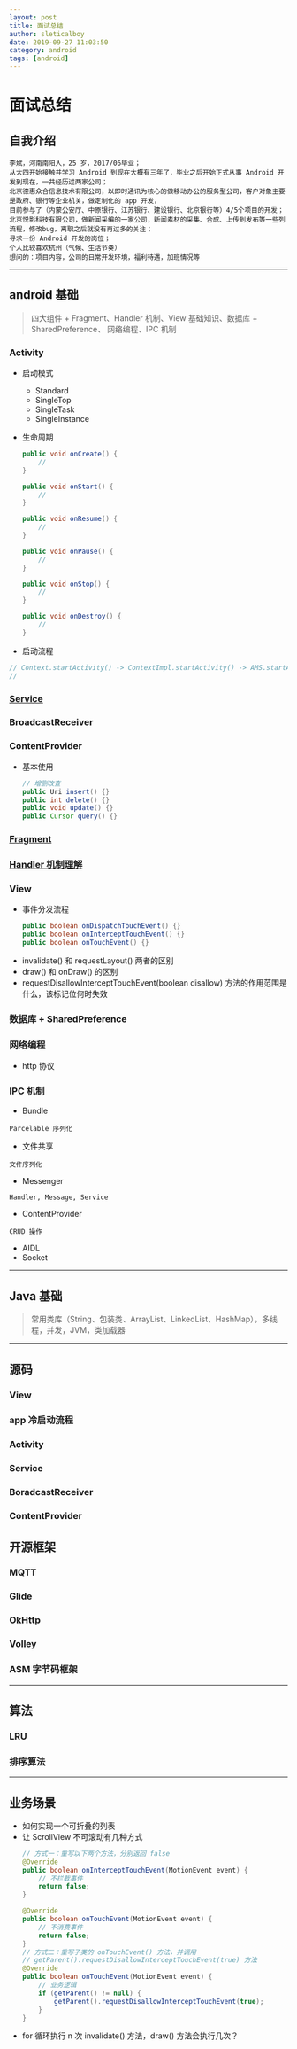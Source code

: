 ```yaml
---
layout: post
title: 面试总结
author: sleticalboy
date: 2019-09-27 11:03:50
category: android
tags: [android]
---
```


# 面试总结

## 自我介绍
```
李斌，河南南阳人，25 岁，2017/06毕业；
从大四开始接触并学习 Android 到现在大概有三年了，毕业之后开始正式从事 Android 开发到现在，一共经历过两家公司；
北京德惠众合信息技术有限公司，以即时通讯为核心的做移动办公的服务型公司，客户对象主要是政府、银行等企业机关，做定制化的 app 开发，
目前参与了（内蒙公安厅、中原银行、江苏银行、建设银行、北京银行等）4/5个项目的开发；
北京悦影科技有限公司，做新闻采编的一家公司，新闻素材的采集、合成、上传到发布等一些列流程，修改bug，离职之后就没有再过多的关注；
寻求一份 Android 开发的岗位；
个人比较喜欢杭州（气候、生活节奏）
想问的：项目内容，公司的日常开发环境，福利待遇，加班情况等
```

---
## android 基础
> 四大组件 + Fragment、Handler 机制、View 基础知识、数据库 + SharedPreference、
  网络编程、IPC 机制
### Activity

- 启动模式
    - Standard
    - SingleTop
    - SingleTask
    - SingleInstance

- 生命周期
    ```java
    public void onCreate() {
        //
    }

    public void onStart() {
        //
    }

    public void onResume() {
        //
    }

    public void onPause() {
        //
    }

    public void onStop() {
        //
    }

    public void onDestroy() {
        //
    }
    ```

- 启动流程
```java
// Context.startActivity() -> ContextImpl.startActivity() -> AMS.startActivity() ->
// 
```

### [Service](/posts/Service)

### BroadcastReceiver

### ContentProvider
- 基本使用
    ```java
    // 增删改查
    public Uri insert() {}
    public int delete() {}
    public void update() {}
    public Cursor query() {}
    ```

### [Fragment](/posts/Fragment)

### [Handler 机制理解](/posts/Handler机制)

### View
- 事件分发流程
    ```java
    public boolean onDispatchTouchEvent() {}
    public boolean onInterceptTouchEvent() {}
    public boolean onTouchEvent() {}
    ```
- invalidate() 和 requestLayout() 两者的区别
- draw() 和 onDraw() 的区别
- requestDisallowInterceptTouchEvent(boolean disallow) 方法的作用范围是什么，该标记位何时失效

### 数据库 + SharedPreference

### 网络编程
- http 协议

### IPC 机制
- Bundle
```
Parcelable 序列化
```
- 文件共享
```
文件序列化
```
- Messenger
```
Handler, Message, Service
```
- ContentProvider
```
CRUD 操作
```
- AIDL
- Socket


---
## Java 基础
> 常用类库（String、包装类、ArrayList、LinkedList、HashMap），多线程，并发，JVM，类加载器

---
## 源码

### View

### app 冷启动流程

### Activity

### Service

### BoradcastReceiver

### ContentProvider

## 开源框架

### MQTT

### Glide

### OkHttp

### Volley

### ASM 字节码框架

---
## 算法

### LRU 

### 排序算法

---
## 业务场景
- 如何实现一个可折叠的列表
- 让 ScrollView 不可滚动有几种方式
    ```java
    // 方式一：重写以下两个方法，分别返回 false
    @Override
    public boolean onInterceptTouchEvent(MotionEvent event) {
        // 不拦截事件
        return false;
    }

    @Override
    public boolean onTouchEvent(MotionEvent event) {
        // 不消费事件
        return false;
    }
    // 方式二：重写子类的 onTouchEvent() 方法，并调用 
    // getParent().requestDisallowInterceptTouchEvent(true) 方法
    @Override
    public boolean onTouchEvent(MotionEvent event) {
        // 业务逻辑
        if (getParent() != null) {
            getParent().requestDisallowInterceptTouchEvent(true);
        }
    }
    ```
- for 循环执行 n 次 invalidate() 方法，draw() 方法会执行几次？
